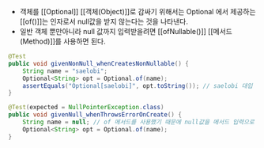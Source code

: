 - 객체를 [[Optional]] [[객체(Object)]]로 감싸기 위해서는 Optional 에서 제공하는 [[of()]]는 인자로서 null값을 받지 않는다는 것을 나타낸다.
- 일반 객체 뿐만아니라 null 값까지 입력받을려면 [[ofNullable()]] [[메서드(Method)]]를 사용하면 된다.

```java
@Test
public void givenNonNull_whenCreatesNonNullable() {
	String name = "saelobi";
	Optional<String> opt = Optional.of(name);
	assertEquals("Optional[saelobi]", opt.toString()); // saelobi 대입
}

@Test(expected = NullPointerException.class)
public void givenNull_whenThrowsErrorOnCreate() { 
	String name = null; // of 메서드를 사용했기 때문에 null값을 메서드 입력으로 받을 시에 NullPointerException을 일으킨다.
	Optional<String> opt = Optional.of(name);
}

```